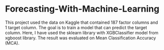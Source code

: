# Forecasting-With-Machine-Learning
This project used the data on Kaggle that contained 187 factor columns and 1 target column. The goal is to train a model that can predict the target column. Here, I have used the sklearn library with XGBClassifier model from xgboost library. The result was evaluated on Mean Classification Accuracy (MCA). 
